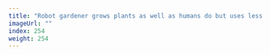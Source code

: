```yaml
---
title: "Robot gardener grows plants as well as humans do but uses less water"
imageUrl: ""
index: 254
weight: 254
---
```

